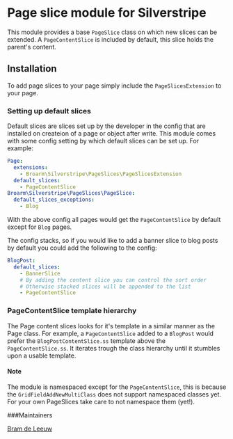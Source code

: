 # Page slice module for Silverstripe

This module provides a base `PageSlice` class on which new slices can be extended.
A `PageContentSlice` is included by default, this slice holds the parent's content.
 
## Installation
To add page slices to your page simply include the `PageSlicesExtension` to your page. 

### Setting up default slices
Default slices are slices set up by the developer in the config that are installed on createion of a page or object after write. This module comes with some config setting by which default slices can be set up. For example:

```yaml
Page:
  extensions:
    - Broarm\Silverstripe\PageSlices\PageSlicesExtension
  default_slices:
    - PageContentSlice
Broarm\Silverstripe\PageSlices\PageSlice:
  default_slices_exceptions:
    - Blog
```
With the above config all pages would get the `PageContentSlice` by default except for `Blog` pages.

The config stacks, so if you would like to add a banner slice to blog posts by default you could add the following to the config:

```yaml
BlogPost:
  default_slices:
    - BannerSlice
    # By adding the content slice you can control the sort order
    # Otherwise stacked slices will be appended to the list
    - PageContentSlice
```

### PageContentSlice template hierarchy

The Page content slices looks for it's template in a similar manner as the Page class.
For example, a `PageContentSlice` added to a `BlogPost` would prefer the `BlogPostContentSlice.ss` template above the `PageContentSlice.ss`.
It iterates trough the class hierarchy until it stumbles upon a usable template.

#### Note
The module is namespaced except for the `PageContentSlice`, this is because the `GridFieldAddNewMultiClass` does not support namespaced classes yet.
For your own PageSlices take care to not namespace them (yet!). 

###Maintainers

[Bram de Leeuw](http://www.twitter.com/bramdeleeuw)
